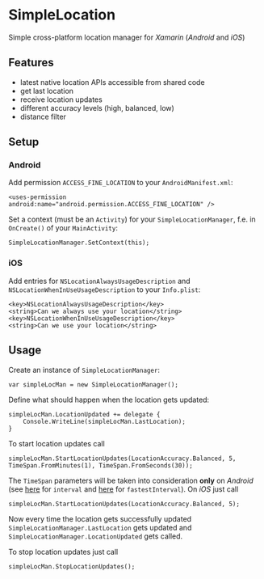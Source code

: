 # SimpleLocation
Simple cross-platform location manager for *Xamarin* (*Android* and *iOS*)

## Features
- latest native location APIs accessible from shared code
- get last location
- receive location updates
- different accuracy levels (high, balanced, low)
- distance filter

## Setup
### Android
Add permission `ACCESS_FINE_LOCATION` to your `AndroidManifest.xml`:

    <uses-permission android:name="android.permission.ACCESS_FINE_LOCATION" />

Set a context (must be an `Activity`) for your `SimpleLocationManager`, f.e. in `OnCreate()` of your `MainActivity`: 

    SimpleLocationManager.SetContext(this);

### iOS
Add entries for `NSLocationAlwaysUsageDescription` and `NSLocationWhenInUseUsageDescription` to your `Info.plist`:

    <key>NSLocationAlwaysUsageDescription</key>
    <string>Can we always use your location</string>
    <key>NSLocationWhenInUseUsageDescription</key>
    <string>Can we use your location</string>

## Usage
Create an instance of `SimpleLocationManager`:

    var simpleLocMan = new SimpleLocationManager();

Define what should happen when the location gets updated:

    simpleLocMan.LocationUpdated += delegate {
        Console.WriteLine(simpleLocMan.LastLocation);
    }

To start location updates call

    simpleLocMan.StartLocationUpdates(LocationAccuracy.Balanced, 5, TimeSpan.FromMinutes(1), TimeSpan.FromSeconds(30));

The `TimeSpan` parameters will be taken into consideration **only** on *Android* (see [here](https://developers.google.com/android/reference/com/google/android/gms/location/LocationRequest#setInterval(long)) for `interval` and [here](https://developers.google.com/android/reference/com/google/android/gms/location/LocationRequest#setFastestInterval(long)) for `fastestInterval`). On *iOS* just call

    simpleLocMan.StartLocationUpdates(LocationAccuracy.Balanced, 5);

Now every time the location gets successfully updated  `SimpleLocationManager.LastLocation` gets updated and `SimpleLocationManager.LocationUpdated` gets called.

To stop location updates just call

    simpleLocMan.StopLocationUpdates();
